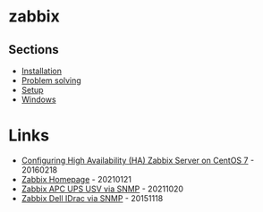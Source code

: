 # zabbix

## Sections

* [Installation](install.md)
* [Problem solving](problem.md)
* [Setup](setup.md)
* [Windows](windows.md)

# Links

* [Configuring High Availability (HA) Zabbix Server on CentOS 7](https://ericsysmin.com/2016/02/18/configuring-high-availability-ha-zabbix-server-on-centos-7/) - 20160218
* [Zabbix Homepage](https://www.zabbix.com/) - 20210121
* [Zabbix APC UPS USV via SNMP](https://www.zabbix.com/de/integrations/apc_ups_snmp) - 20211020
* [Zabbix Dell IDrac via SNMP](https://lab4.org/wiki/Zabbix_Dell_idrac_per_SNMP_ueberwachen) - 20151118
